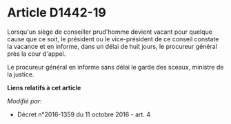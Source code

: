 # Article D1442-19

Lorsqu'un siège de conseiller prud'homme devient vacant pour quelque cause que ce soit, le président ou le vice-président de
ce conseil constate la vacance et en informe, dans un délai de huit jours, le procureur général près la cour d'appel. 

Le procureur général en informe sans délai le garde des sceaux, ministre de la justice.

**Liens relatifs à cet article**

_Modifié par_:

  - Décret n°2016-1359 du 11 octobre 2016 - art. 4
